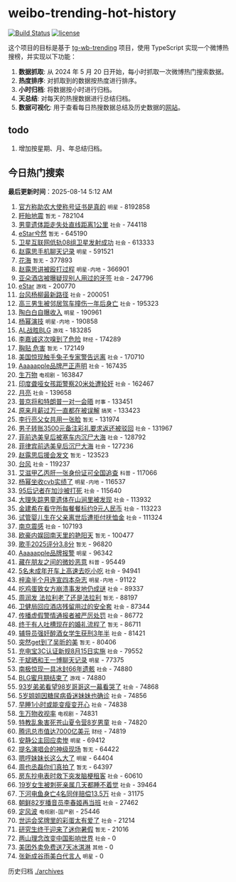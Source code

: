 # weibo-trending-hot-history

[![Build Status](https://github.com/lxw15337674/weibo-trending-hot-history/actions/workflows/nodejs.yml/badge.svg)](https://github.com/lxw15337674/weibo-trending-hot-history/actions)
[![license](https://img.shields.io/github/license/lxw15337674/weibo-trending-hot-history)](https://github.com/lxw15337674/weibo-trending-hot-history/blob/master/LICENSE)


这个项目的目标是基于 [tg-wb-trending](https://github.com/xiadd/tg-wb-trending) 项目，使用 TypeScript 实现一个微博热搜榜，并实现以下功能：

1. **数据抓取**: 从 2024 年 5 月 20 日开始，每小时抓取一次微博热门搜索数据。
2. **热度排序**: 对抓取到的数据按热度进行排序。
3. **小时归档**: 将数据按小时进行归档。
4. **天总结**: 对每天的热搜数据进行总结归档。
5. **数据可视化**: 用于查看每日热搜数据总结及历史数据的[网站](https://weibo-trending-hot-history.vercel.app/)。

## todo

1. 增加按星期、月、年总结归档。



## 今日热门搜索

























































































































































































































































































































































































































































































































































































































































































































































































































































































































































































































































































































































































































































































































































































































































































































































































































































































































































































































































































































































































































































































































































































































































































































































































































































































































































































































































































































































































































































































































































































































































































































































































































































































































































































































































































































































































































































































































































































































































































































































































































































































































































































































































































































































































































































































































































































































































































































































































































































































































































































































































































































































































































































































































































































































































































































































































































































































































































































































































































































































































































































































































































































































































































































































































































































































































































































































































































































































































































































































































































































































































































































































































































































































































































































































































































































































































































































































































































































































































































































































































































































































































































































































































































































































































































































































































































































































































































































































































































































































































































































































































































































































































































































































































































































































































































































































































































































































































































































































































































































































































































































































































































































































































































































































































































































































<!-- BEGIN -->

**最后更新时间**：2025-08-14 5:12 AM
1. [官方称助农大使称号证书是真的](https://m.weibo.cn/search?containerid=100103type%3D1%26t%3D10%26q%3D%23%E5%AE%98%E6%96%B9%E7%A7%B0%E5%8A%A9%E5%86%9C%E5%A4%A7%E4%BD%BF%E7%A7%B0%E5%8F%B7%E8%AF%81%E4%B9%A6%E6%98%AF%E7%9C%9F%E7%9A%84%23&stream_entry_id=31&isnewpage=1&extparam=seat%3D1%26flag%3D4%26cate%3D5001%26band_rank%3D1%26stream_entry_id%3D31%26lcate%3D5001%26q%3D%2523%25E5%25AE%2598%25E6%2596%25B9%25E7%25A7%25B0%25E5%258A%25A9%25E5%2586%259C%25E5%25A4%25A7%25E4%25BD%25BF%25E7%25A7%25B0%25E5%258F%25B7%25E8%25AF%2581%25E4%25B9%25A6%25E6%2598%25AF%25E7%259C%259F%25E7%259A%2584%2523%26pos%3D0%26filter_type%3Drealtimehot%26realpos%3D1%26dgr%3D0%26c_type%3D31%26display_time%3D1755102730%26pre_seqid%3D1755102730192052157996) `明星` - 8192858
2. [盱眙地震](https://m.weibo.cn/search?containerid=100103type%3D1%26t%3D10%26q%3D%E7%9B%B1%E7%9C%99%E5%9C%B0%E9%9C%87&stream_entry_id=31&isnewpage=1&extparam=seat%3D1%26band_rank%3D2%26stream_entry_id%3D31%26lcate%3D5001%26flag%3D1%26pos%3D1%26c_type%3D31%26realpos%3D2%26filter_type%3Drealtimehot%26cate%3D5001%26dgr%3D0%26q%3D%25E7%259B%25B1%25E7%259C%2599%25E5%259C%25B0%25E9%259C%2587%26display_time%3D1755105844%26pre_seqid%3D1755105844822051129351) `暂无` - 782104
3. [男童遗体距走失处直线距离1公里](https://m.weibo.cn/search?containerid=100103type%3D1%26t%3D10%26q%3D%23%E7%94%B7%E7%AB%A5%E9%81%97%E4%BD%93%E8%B7%9D%E8%B5%B0%E5%A4%B1%E5%A4%84%E7%9B%B4%E7%BA%BF%E8%B7%9D%E7%A6%BB1%E5%85%AC%E9%87%8C%23&stream_entry_id=31&isnewpage=1&extparam=seat%3D1%26flag%3D0%26cate%3D5001%26band_rank%3D2%26stream_entry_id%3D31%26lcate%3D5001%26q%3D%2523%25E7%2594%25B7%25E7%25AB%25A5%25E9%2581%2597%25E4%25BD%2593%25E8%25B7%259D%25E8%25B5%25B0%25E5%25A4%25B1%25E5%25A4%2584%25E7%259B%25B4%25E7%25BA%25BF%25E8%25B7%259D%25E7%25A6%25BB1%25E5%2585%25AC%25E9%2587%258C%2523%26pos%3D1%26filter_type%3Drealtimehot%26realpos%3D2%26dgr%3D0%26c_type%3D31%26display_time%3D1755102730%26pre_seqid%3D1755102730192052157996) `社会` - 744118
4. [eStar兮然](https://m.weibo.cn/search?containerid=100103type%3D1%26t%3D10%26q%3DeStar%E5%85%AE%E7%84%B6&stream_entry_id=31&isnewpage=1&extparam=seat%3D1%26pos%3D1%26flag%3D1%26filter_type%3Drealtimehot%26c_type%3D31%26cate%3D5001%26lcate%3D5001%26realpos%3D2%26stream_entry_id%3D31%26band_rank%3D2%26q%3DeStar%25E5%2585%25AE%25E7%2584%25B6%26dgr%3D0%26display_time%3D1755110485%26pre_seqid%3D17551104853760250616441) `暂无` - 645190
5. [卫星互联网低轨08组卫星发射成功](https://m.weibo.cn/search?containerid=100103type%3D1%26t%3D10%26q%3D%23%E5%8D%AB%E6%98%9F%E4%BA%92%E8%81%94%E7%BD%91%E4%BD%8E%E8%BD%A808%E7%BB%84%E5%8D%AB%E6%98%9F%E5%8F%91%E5%B0%84%E6%88%90%E5%8A%9F%23&stream_entry_id=31&isnewpage=1&extparam=seat%3D1%26flag%3D0%26cate%3D5001%26band_rank%3D3%26stream_entry_id%3D31%26lcate%3D5001%26q%3D%2523%25E5%258D%25AB%25E6%2598%259F%25E4%25BA%2592%25E8%2581%2594%25E7%25BD%2591%25E4%25BD%258E%25E8%25BD%25A808%25E7%25BB%2584%25E5%258D%25AB%25E6%2598%259F%25E5%258F%2591%25E5%25B0%2584%25E6%2588%2590%25E5%258A%259F%2523%26pos%3D2%26filter_type%3Drealtimehot%26realpos%3D3%26dgr%3D0%26c_type%3D31%26display_time%3D1755102730%26pre_seqid%3D1755102730192052157996) `社会` - 613333
6. [赵露思手机聊天记录](https://m.weibo.cn/search?containerid=100103type%3D1%26t%3D10%26q%3D%23%E8%B5%B5%E9%9C%B2%E6%80%9D%E6%89%8B%E6%9C%BA%E8%81%8A%E5%A4%A9%E8%AE%B0%E5%BD%95%23&stream_entry_id=31&isnewpage=1&extparam=seat%3D1%26flag%3D2%26cate%3D5001%26band_rank%3D4%26stream_entry_id%3D31%26lcate%3D5001%26q%3D%2523%25E8%25B5%25B5%25E9%259C%25B2%25E6%2580%259D%25E6%2589%258B%25E6%259C%25BA%25E8%2581%258A%25E5%25A4%25A9%25E8%25AE%25B0%25E5%25BD%2595%2523%26pos%3D3%26filter_type%3Drealtimehot%26realpos%3D4%26dgr%3D0%26c_type%3D31%26display_time%3D1755102730%26pre_seqid%3D1755102730192052157996) `明星` - 591521
7. [花海](https://m.weibo.cn/search?containerid=100103type%3D1%26t%3D10%26q%3D%E8%8A%B1%E6%B5%B7&stream_entry_id=31&isnewpage=1&extparam=seat%3D1%26pos%3D4%26flag%3D1%26filter_type%3Drealtimehot%26c_type%3D31%26cate%3D5001%26lcate%3D5001%26realpos%3D5%26stream_entry_id%3D31%26band_rank%3D5%26q%3D%25E8%258A%25B1%25E6%25B5%25B7%26dgr%3D0%26display_time%3D1755110485%26pre_seqid%3D17551104853760250616441) `暂无` - 377893
8. [赵露思讲被殴打过程](https://m.weibo.cn/search?containerid=100103type%3D1%26t%3D10%26q%3D%23%E8%B5%B5%E9%9C%B2%E6%80%9D%E8%AE%B2%E8%A2%AB%E6%AE%B4%E6%89%93%E8%BF%87%E7%A8%8B%23&stream_entry_id=31&isnewpage=1&extparam=seat%3D1%26band_rank%3D4%26stream_entry_id%3D31%26lcate%3D5001%26flag%3D1%26pos%3D3%26c_type%3D31%26realpos%3D4%26filter_type%3Drealtimehot%26cate%3D5001%26dgr%3D0%26q%3D%2523%25E8%25B5%25B5%25E9%259C%25B2%25E6%2580%259D%25E8%25AE%25B2%25E8%25A2%25AB%25E6%25AE%25B4%25E6%2589%2593%25E8%25BF%2587%25E7%25A8%258B%2523%26display_time%3D1755105844%26pre_seqid%3D1755105844822051129351) `明星-内地` - 366901
9. [亚朵酒店被曝疑现别人用过的牙签](https://m.weibo.cn/search?containerid=100103type%3D1%26t%3D10%26q%3D%23%E4%BA%9A%E6%9C%B5%E9%85%92%E5%BA%97%E8%A2%AB%E6%9B%9D%E7%96%91%E7%8E%B0%E5%88%AB%E4%BA%BA%E7%94%A8%E8%BF%87%E7%9A%84%E7%89%99%E7%AD%BE%23&stream_entry_id=31&isnewpage=1&extparam=seat%3D1%26flag%3D0%26cate%3D5001%26band_rank%3D5%26stream_entry_id%3D31%26lcate%3D5001%26q%3D%2523%25E4%25BA%259A%25E6%259C%25B5%25E9%2585%2592%25E5%25BA%2597%25E8%25A2%25AB%25E6%259B%259D%25E7%2596%2591%25E7%258E%25B0%25E5%2588%25AB%25E4%25BA%25BA%25E7%2594%25A8%25E8%25BF%2587%25E7%259A%2584%25E7%2589%2599%25E7%25AD%25BE%2523%26pos%3D4%26filter_type%3Drealtimehot%26realpos%3D5%26dgr%3D0%26c_type%3D31%26display_time%3D1755102730%26pre_seqid%3D1755102730192052157996) `社会` - 247796
10. [eStar](https://m.weibo.cn/search?containerid=100103type%3D1%26t%3D10%26q%3DeStar&stream_entry_id=31&isnewpage=1&extparam=seat%3D1%26pos%3D6%26flag%3D1%26filter_type%3Drealtimehot%26c_type%3D31%26cate%3D5001%26lcate%3D5001%26realpos%3D7%26stream_entry_id%3D31%26band_rank%3D7%26q%3DeStar%26dgr%3D0%26display_time%3D1755110485%26pre_seqid%3D17551104853760250616441) `游戏` - 200770
11. [台风杨柳最新路径](https://m.weibo.cn/search?containerid=100103type%3D1%26t%3D10%26q%3D%23%E5%8F%B0%E9%A3%8E%E6%9D%A8%E6%9F%B3%E6%9C%80%E6%96%B0%E8%B7%AF%E5%BE%84%23&stream_entry_id=31&isnewpage=1&extparam=seat%3D1%26flag%3D1%26cate%3D5001%26band_rank%3D27%26stream_entry_id%3D31%26lcate%3D5001%26q%3D%2523%25E5%258F%25B0%25E9%25A3%258E%25E6%259D%25A8%25E6%259F%25B3%25E6%259C%2580%25E6%2596%25B0%25E8%25B7%25AF%25E5%25BE%2584%2523%26pos%3D26%26filter_type%3Drealtimehot%26realpos%3D27%26dgr%3D0%26c_type%3D31%26display_time%3D1755102730%26pre_seqid%3D1755102730192052157996) `社会` - 200051
12. [高三男生被邻居驾车撞伤一年后身亡](https://m.weibo.cn/search?containerid=100103type%3D1%26t%3D10%26q%3D%23%E9%AB%98%E4%B8%89%E7%94%B7%E7%94%9F%E8%A2%AB%E9%82%BB%E5%B1%85%E9%A9%BE%E8%BD%A6%E6%92%9E%E4%BC%A4%E4%B8%80%E5%B9%B4%E5%90%8E%E8%BA%AB%E4%BA%A1%23&stream_entry_id=31&isnewpage=1&extparam=seat%3D1%26flag%3D0%26cate%3D5001%26band_rank%3D6%26stream_entry_id%3D31%26lcate%3D5001%26q%3D%2523%25E9%25AB%2598%25E4%25B8%2589%25E7%2594%25B7%25E7%2594%259F%25E8%25A2%25AB%25E9%2582%25BB%25E5%25B1%2585%25E9%25A9%25BE%25E8%25BD%25A6%25E6%2592%259E%25E4%25BC%25A4%25E4%25B8%2580%25E5%25B9%25B4%25E5%2590%258E%25E8%25BA%25AB%25E4%25BA%25A1%2523%26pos%3D5%26filter_type%3Drealtimehot%26realpos%3D6%26dgr%3D0%26c_type%3D31%26display_time%3D1755102730%26pre_seqid%3D1755102730192052157996) `社会` - 195323
13. [陶白白自曝收入](https://m.weibo.cn/search?containerid=100103type%3D1%26t%3D10%26q%3D%E9%99%B6%E7%99%BD%E7%99%BD%E8%87%AA%E6%9B%9D%E6%94%B6%E5%85%A5&stream_entry_id=31&isnewpage=1&extparam=seat%3D1%26flag%3D0%26cate%3D5001%26band_rank%3D8%26stream_entry_id%3D31%26lcate%3D5001%26q%3D%25E9%2599%25B6%25E7%2599%25BD%25E7%2599%25BD%25E8%2587%25AA%25E6%259B%259D%25E6%2594%25B6%25E5%2585%25A5%26pos%3D7%26filter_type%3Drealtimehot%26realpos%3D8%26dgr%3D0%26c_type%3D31%26display_time%3D1755102730%26pre_seqid%3D1755102730192052157996) `明星` - 190961
14. [杨幂演技](https://m.weibo.cn/search?containerid=100103type%3D1%26t%3D10%26q%3D%23%E6%9D%A8%E5%B9%82%E6%BC%94%E6%8A%80%23&stream_entry_id=31&isnewpage=1&extparam=seat%3D1%26flag%3D0%26cate%3D5001%26band_rank%3D7%26stream_entry_id%3D31%26lcate%3D5001%26q%3D%2523%25E6%259D%25A8%25E5%25B9%2582%25E6%25BC%2594%25E6%258A%2580%2523%26pos%3D6%26filter_type%3Drealtimehot%26realpos%3D7%26dgr%3D0%26c_type%3D31%26display_time%3D1755102730%26pre_seqid%3D1755102730192052157996) `明星-内地` - 190858
15. [AL战胜BLG](https://m.weibo.cn/search?containerid=100103type%3D1%26t%3D10%26q%3D%23AL%E6%88%98%E8%83%9CBLG%23&stream_entry_id=31&isnewpage=1&extparam=seat%3D1%26flag%3D0%26cate%3D5001%26band_rank%3D9%26stream_entry_id%3D31%26lcate%3D5001%26q%3D%2523AL%25E6%2588%2598%25E8%2583%259CBLG%2523%26pos%3D8%26filter_type%3Drealtimehot%26realpos%3D9%26dgr%3D0%26c_type%3D31%26display_time%3D1755102730%26pre_seqid%3D1755102730192052157996) `游戏` - 183285
16. [李嘉诚这次嗅到了危险](https://m.weibo.cn/search?containerid=100103type%3D1%26t%3D10%26q%3D%23%E6%9D%8E%E5%98%89%E8%AF%9A%E8%BF%99%E6%AC%A1%E5%97%85%E5%88%B0%E4%BA%86%E5%8D%B1%E9%99%A9%23&stream_entry_id=31&isnewpage=1&extparam=seat%3D1%26flag%3D0%26cate%3D5001%26band_rank%3D10%26stream_entry_id%3D31%26lcate%3D5001%26q%3D%2523%25E6%259D%258E%25E5%2598%2589%25E8%25AF%259A%25E8%25BF%2599%25E6%25AC%25A1%25E5%2597%2585%25E5%2588%25B0%25E4%25BA%2586%25E5%258D%25B1%25E9%2599%25A9%2523%26pos%3D9%26filter_type%3Drealtimehot%26realpos%3D10%26dgr%3D0%26c_type%3D31%26display_time%3D1755102730%26pre_seqid%3D1755102730192052157996) `财经` - 174289
17. [胸贴 危害](https://m.weibo.cn/search?containerid=100103type%3D1%26t%3D10%26q%3D%E8%83%B8%E8%B4%B4+%E5%8D%B1%E5%AE%B3&stream_entry_id=31&isnewpage=1&extparam=seat%3D1%26flag%3D2%26cate%3D5001%26band_rank%3D11%26stream_entry_id%3D31%26lcate%3D5001%26q%3D%25E8%2583%25B8%25E8%25B4%25B4%2520%25E5%258D%25B1%25E5%25AE%25B3%26pos%3D10%26filter_type%3Drealtimehot%26realpos%3D11%26dgr%3D0%26c_type%3D31%26display_time%3D1755102730%26pre_seqid%3D1755102730192052157996) `暂无` - 172149
18. [美国惊现触手兔子专家警告远离](https://m.weibo.cn/search?containerid=100103type%3D1%26t%3D10%26q%3D%23%E7%BE%8E%E5%9B%BD%E6%83%8A%E7%8E%B0%E8%A7%A6%E6%89%8B%E5%85%94%E5%AD%90%E4%B8%93%E5%AE%B6%E8%AD%A6%E5%91%8A%E8%BF%9C%E7%A6%BB%23&stream_entry_id=31&isnewpage=1&extparam=seat%3D1%26flag%3D0%26cate%3D5001%26band_rank%3D12%26stream_entry_id%3D31%26lcate%3D5001%26q%3D%2523%25E7%25BE%258E%25E5%259B%25BD%25E6%2583%258A%25E7%258E%25B0%25E8%25A7%25A6%25E6%2589%258B%25E5%2585%2594%25E5%25AD%2590%25E4%25B8%2593%25E5%25AE%25B6%25E8%25AD%25A6%25E5%2591%258A%25E8%25BF%259C%25E7%25A6%25BB%2523%26pos%3D11%26filter_type%3Drealtimehot%26realpos%3D12%26dgr%3D0%26c_type%3D31%26display_time%3D1755102730%26pre_seqid%3D1755102730192052157996) `社会` - 170710
19. [Aaaaapple品牌严正声明](https://m.weibo.cn/search?containerid=100103type%3D1%26t%3D10%26q%3D%23Aaaaapple%E5%93%81%E7%89%8C%E4%B8%A5%E6%AD%A3%E5%A3%B0%E6%98%8E%23&stream_entry_id=31&isnewpage=1&extparam=seat%3D1%26flag%3D1%26cate%3D5001%26band_rank%3D13%26stream_entry_id%3D31%26lcate%3D5001%26q%3D%2523Aaaaapple%25E5%2593%2581%25E7%2589%258C%25E4%25B8%25A5%25E6%25AD%25A3%25E5%25A3%25B0%25E6%2598%258E%2523%26pos%3D12%26filter_type%3Drealtimehot%26realpos%3D13%26dgr%3D0%26c_type%3D31%26display_time%3D1755102730%26pre_seqid%3D1755102730192052157996) `社会` - 167435
20. [生万物](https://m.weibo.cn/search?containerid=100103type%3D1%26t%3D10%26q%3D%E7%94%9F%E4%B8%87%E7%89%A9&stream_entry_id=31&isnewpage=1&extparam=seat%3D1%26flag%3D0%26cate%3D5001%26band_rank%3D14%26stream_entry_id%3D31%26lcate%3D5001%26q%3D%25E7%2594%259F%25E4%25B8%2587%25E7%2589%25A9%26pos%3D13%26filter_type%3Drealtimehot%26realpos%3D14%26dgr%3D0%26c_type%3D31%26display_time%3D1755102730%26pre_seqid%3D1755102730192052157996) `电视剧` - 163847
21. [印度聋哑女孩距警察20米处遭轮奸](https://m.weibo.cn/search?containerid=100103type%3D1%26t%3D10%26q%3D%23%E5%8D%B0%E5%BA%A6%E8%81%8B%E5%93%91%E5%A5%B3%E5%AD%A9%E8%B7%9D%E8%AD%A6%E5%AF%9F20%E7%B1%B3%E5%A4%84%E9%81%AD%E8%BD%AE%E5%A5%B8%23&stream_entry_id=31&isnewpage=1&extparam=seat%3D1%26flag%3D0%26cate%3D5001%26band_rank%3D15%26stream_entry_id%3D31%26lcate%3D5001%26q%3D%2523%25E5%258D%25B0%25E5%25BA%25A6%25E8%2581%258B%25E5%2593%2591%25E5%25A5%25B3%25E5%25AD%25A9%25E8%25B7%259D%25E8%25AD%25A6%25E5%25AF%259F20%25E7%25B1%25B3%25E5%25A4%2584%25E9%2581%25AD%25E8%25BD%25AE%25E5%25A5%25B8%2523%26pos%3D14%26filter_type%3Drealtimehot%26realpos%3D15%26dgr%3D0%26c_type%3D31%26display_time%3D1755102730%26pre_seqid%3D1755102730192052157996) `社会` - 162467
22. [月亮](https://m.weibo.cn/search?containerid=100103type%3D1%26t%3D10%26q%3D%E6%9C%88%E4%BA%AE&stream_entry_id=31&isnewpage=1&extparam=seat%3D1%26flag%3D0%26cate%3D5001%26band_rank%3D16%26stream_entry_id%3D31%26lcate%3D5001%26q%3D%25E6%259C%2588%25E4%25BA%25AE%26pos%3D15%26filter_type%3Drealtimehot%26realpos%3D16%26dgr%3D0%26c_type%3D31%26display_time%3D1755102730%26pre_seqid%3D1755102730192052157996) `社会` - 139658
23. [普京将和特朗普一对一会晤](https://m.weibo.cn/search?containerid=100103type%3D1%26t%3D10%26q%3D%23%E6%99%AE%E4%BA%AC%E5%B0%86%E5%92%8C%E7%89%B9%E6%9C%97%E6%99%AE%E4%B8%80%E5%AF%B9%E4%B8%80%E4%BC%9A%E6%99%A4%23&stream_entry_id=31&isnewpage=1&extparam=seat%3D1%26band_rank%3D14%26stream_entry_id%3D31%26lcate%3D5001%26flag%3D1%26pos%3D13%26c_type%3D31%26realpos%3D14%26filter_type%3Drealtimehot%26cate%3D5001%26dgr%3D0%26q%3D%2523%25E6%2599%25AE%25E4%25BA%25AC%25E5%25B0%2586%25E5%2592%258C%25E7%2589%25B9%25E6%259C%2597%25E6%2599%25AE%25E4%25B8%2580%25E5%25AF%25B9%25E4%25B8%2580%25E4%25BC%259A%25E6%2599%25A4%2523%26display_time%3D1755105844%26pre_seqid%3D1755105844822051129351) `时事` - 133451
24. [原来月薪过万一直都在被误解](https://m.weibo.cn/search?containerid=100103type%3D1%26t%3D10%26q%3D%E5%8E%9F%E6%9D%A5%E6%9C%88%E8%96%AA%E8%BF%87%E4%B8%87%E4%B8%80%E7%9B%B4%E9%83%BD%E5%9C%A8%E8%A2%AB%E8%AF%AF%E8%A7%A3&stream_entry_id=31&isnewpage=1&extparam=seat%3D1%26flag%3D0%26cate%3D5001%26band_rank%3D17%26stream_entry_id%3D31%26lcate%3D5001%26q%3D%25E5%258E%259F%25E6%259D%25A5%25E6%259C%2588%25E8%2596%25AA%25E8%25BF%2587%25E4%25B8%2587%25E4%25B8%2580%25E7%259B%25B4%25E9%2583%25BD%25E5%259C%25A8%25E8%25A2%25AB%25E8%25AF%25AF%25E8%25A7%25A3%26pos%3D16%26filter_type%3Drealtimehot%26realpos%3D17%26dgr%3D0%26c_type%3D31%26display_time%3D1755102730%26pre_seqid%3D1755102730192052157996) `搞笑` - 133423
25. [李行亮父女共用一张脸](https://m.weibo.cn/search?containerid=100103type%3D1%26t%3D10%26q%3D%E6%9D%8E%E8%A1%8C%E4%BA%AE%E7%88%B6%E5%A5%B3%E5%85%B1%E7%94%A8%E4%B8%80%E5%BC%A0%E8%84%B8&stream_entry_id=31&isnewpage=1&extparam=seat%3D1%26flag%3D0%26cate%3D5001%26band_rank%3D18%26stream_entry_id%3D31%26lcate%3D5001%26q%3D%25E6%259D%258E%25E8%25A1%258C%25E4%25BA%25AE%25E7%2588%25B6%25E5%25A5%25B3%25E5%2585%25B1%25E7%2594%25A8%25E4%25B8%2580%25E5%25BC%25A0%25E8%2584%25B8%26pos%3D17%26filter_type%3Drealtimehot%26realpos%3D18%26dgr%3D0%26c_type%3D31%26display_time%3D1755102730%26pre_seqid%3D1755102730192052157996) `暂无` - 131974
26. [男子转账3500元备注彩礼要求返还被驳回](https://m.weibo.cn/search?containerid=100103type%3D1%26t%3D10%26q%3D%23%E7%94%B7%E5%AD%90%E8%BD%AC%E8%B4%A63500%E5%85%83%E5%A4%87%E6%B3%A8%E5%BD%A9%E7%A4%BC%E8%A6%81%E6%B1%82%E8%BF%94%E8%BF%98%E8%A2%AB%E9%A9%B3%E5%9B%9E%23&stream_entry_id=31&isnewpage=1&extparam=seat%3D1%26flag%3D0%26cate%3D5001%26band_rank%3D19%26stream_entry_id%3D31%26lcate%3D5001%26q%3D%2523%25E7%2594%25B7%25E5%25AD%2590%25E8%25BD%25AC%25E8%25B4%25A63500%25E5%2585%2583%25E5%25A4%2587%25E6%25B3%25A8%25E5%25BD%25A9%25E7%25A4%25BC%25E8%25A6%2581%25E6%25B1%2582%25E8%25BF%2594%25E8%25BF%2598%25E8%25A2%25AB%25E9%25A9%25B3%25E5%259B%259E%2523%26pos%3D18%26filter_type%3Drealtimehot%26realpos%3D19%26dgr%3D0%26c_type%3D31%26display_time%3D1755102730%26pre_seqid%3D1755102730192052157996) `社会` - 131967
27. [菲前选美皇后被塞车内沉尸大海](https://m.weibo.cn/search?containerid=100103type%3D1%26t%3D10%26q%3D%23%E8%8F%B2%E5%89%8D%E9%80%89%E7%BE%8E%E7%9A%87%E5%90%8E%E8%A2%AB%E5%A1%9E%E8%BD%A6%E5%86%85%E6%B2%89%E5%B0%B8%E5%A4%A7%E6%B5%B7%23&stream_entry_id=31&isnewpage=1&extparam=seat%3D1%26band_rank%3D10%26stream_entry_id%3D31%26lcate%3D5001%26flag%3D1%26pos%3D9%26c_type%3D31%26realpos%3D10%26filter_type%3Drealtimehot%26cate%3D5001%26dgr%3D0%26q%3D%2523%25E8%258F%25B2%25E5%2589%258D%25E9%2580%2589%25E7%25BE%258E%25E7%259A%2587%25E5%2590%258E%25E8%25A2%25AB%25E5%25A1%259E%25E8%25BD%25A6%25E5%2586%2585%25E6%25B2%2589%25E5%25B0%25B8%25E5%25A4%25A7%25E6%25B5%25B7%2523%26display_time%3D1755105844%26pre_seqid%3D1755105844822051129351) `社会` - 128792
28. [菲律宾前选美皇后沉尸大海](https://m.weibo.cn/search?containerid=100103type%3D1%26t%3D10%26q%3D%23%E8%8F%B2%E5%BE%8B%E5%AE%BE%E5%89%8D%E9%80%89%E7%BE%8E%E7%9A%87%E5%90%8E%E6%B2%89%E5%B0%B8%E5%A4%A7%E6%B5%B7%23&stream_entry_id=31&isnewpage=1&extparam=seat%3D1%26flag%3D0%26cate%3D5001%26band_rank%3D20%26stream_entry_id%3D31%26lcate%3D5001%26q%3D%2523%25E8%258F%25B2%25E5%25BE%258B%25E5%25AE%25BE%25E5%2589%258D%25E9%2580%2589%25E7%25BE%258E%25E7%259A%2587%25E5%2590%258E%25E6%25B2%2589%25E5%25B0%25B8%25E5%25A4%25A7%25E6%25B5%25B7%2523%26pos%3D19%26filter_type%3Drealtimehot%26realpos%3D20%26dgr%3D0%26c_type%3D31%26display_time%3D1755102730%26pre_seqid%3D1755102730192052157996) `社会` - 127236
29. [赵露思后援会发文](https://m.weibo.cn/search?containerid=100103type%3D1%26t%3D10%26q%3D%E8%B5%B5%E9%9C%B2%E6%80%9D%E5%90%8E%E6%8F%B4%E4%BC%9A%E5%8F%91%E6%96%87&stream_entry_id=31&isnewpage=1&extparam=seat%3D1%26flag%3D1%26cate%3D5001%26band_rank%3D21%26stream_entry_id%3D31%26lcate%3D5001%26q%3D%25E8%25B5%25B5%25E9%259C%25B2%25E6%2580%259D%25E5%2590%258E%25E6%258F%25B4%25E4%25BC%259A%25E5%258F%2591%25E6%2596%2587%26pos%3D20%26filter_type%3Drealtimehot%26realpos%3D21%26dgr%3D0%26c_type%3D31%26display_time%3D1755102730%26pre_seqid%3D1755102730192052157996) `暂无` - 123523
30. [台风](https://m.weibo.cn/search?containerid=100103type%3D1%26t%3D10%26q%3D%E5%8F%B0%E9%A3%8E&stream_entry_id=31&isnewpage=1&extparam=seat%3D1%26flag%3D0%26cate%3D5001%26band_rank%3D22%26stream_entry_id%3D31%26lcate%3D5001%26q%3D%25E5%258F%25B0%25E9%25A3%258E%26pos%3D21%26filter_type%3Drealtimehot%26realpos%3D22%26dgr%3D0%26c_type%3D31%26display_time%3D1755102730%26pre_seqid%3D1755102730192052157996) `社会` - 119237
31. [艾滋甲乙丙肝一张身份证可全国追查](https://m.weibo.cn/search?containerid=100103type%3D1%26t%3D10%26q%3D%23%E8%89%BE%E6%BB%8B%E7%94%B2%E4%B9%99%E4%B8%99%E8%82%9D%E4%B8%80%E5%BC%A0%E8%BA%AB%E4%BB%BD%E8%AF%81%E5%8F%AF%E5%85%A8%E5%9B%BD%E8%BF%BD%E6%9F%A5%23&stream_entry_id=31&isnewpage=1&extparam=seat%3D1%26flag%3D0%26cate%3D5001%26band_rank%3D23%26stream_entry_id%3D31%26lcate%3D5001%26q%3D%2523%25E8%2589%25BE%25E6%25BB%258B%25E7%2594%25B2%25E4%25B9%2599%25E4%25B8%2599%25E8%2582%259D%25E4%25B8%2580%25E5%25BC%25A0%25E8%25BA%25AB%25E4%25BB%25BD%25E8%25AF%2581%25E5%258F%25AF%25E5%2585%25A8%25E5%259B%25BD%25E8%25BF%25BD%25E6%259F%25A5%2523%26pos%3D22%26filter_type%3Drealtimehot%26realpos%3D23%26dgr%3D0%26c_type%3D31%26display_time%3D1755102730%26pre_seqid%3D1755102730192052157996) `科普` - 117066
32. [杨幂坐收cvb实绩了](https://m.weibo.cn/search?containerid=100103type%3D1%26t%3D10%26q%3D%E6%9D%A8%E5%B9%82%E5%9D%90%E6%94%B6cvb%E5%AE%9E%E7%BB%A9%E4%BA%86&stream_entry_id=31&isnewpage=1&extparam=seat%3D1%26flag%3D0%26cate%3D5001%26band_rank%3D24%26stream_entry_id%3D31%26lcate%3D5001%26q%3D%25E6%259D%25A8%25E5%25B9%2582%25E5%259D%2590%25E6%2594%25B6cvb%25E5%25AE%259E%25E7%25BB%25A9%25E4%25BA%2586%26pos%3D23%26filter_type%3Drealtimehot%26realpos%3D24%26dgr%3D0%26c_type%3D31%26display_time%3D1755102730%26pre_seqid%3D1755102730192052157996) `明星-内地` - 116537
33. [95后记者在加沙被打死](https://m.weibo.cn/search?containerid=100103type%3D1%26t%3D10%26q%3D%2395%E5%90%8E%E8%AE%B0%E8%80%85%E5%9C%A8%E5%8A%A0%E6%B2%99%E8%A2%AB%E6%89%93%E6%AD%BB%23&stream_entry_id=31&isnewpage=1&extparam=seat%3D1%26flag%3D0%26cate%3D5001%26band_rank%3D25%26stream_entry_id%3D31%26lcate%3D5001%26q%3D%252395%25E5%2590%258E%25E8%25AE%25B0%25E8%2580%2585%25E5%259C%25A8%25E5%258A%25A0%25E6%25B2%2599%25E8%25A2%25AB%25E6%2589%2593%25E6%25AD%25BB%2523%26pos%3D24%26filter_type%3Drealtimehot%26realpos%3D25%26dgr%3D0%26c_type%3D31%26display_time%3D1755102730%26pre_seqid%3D1755102730192052157996) `社会` - 115640
34. [大理失踪男童遗体在山涧里被发现](https://m.weibo.cn/search?containerid=100103type%3D1%26t%3D10%26q%3D%23%E5%A4%A7%E7%90%86%E5%A4%B1%E8%B8%AA%E7%94%B7%E7%AB%A5%E9%81%97%E4%BD%93%E5%9C%A8%E5%B1%B1%E6%B6%A7%E9%87%8C%E8%A2%AB%E5%8F%91%E7%8E%B0%23&stream_entry_id=31&isnewpage=1&extparam=seat%3D1%26flag%3D1%26cate%3D5001%26band_rank%3D26%26stream_entry_id%3D31%26lcate%3D5001%26q%3D%2523%25E5%25A4%25A7%25E7%2590%2586%25E5%25A4%25B1%25E8%25B8%25AA%25E7%2594%25B7%25E7%25AB%25A5%25E9%2581%2597%25E4%25BD%2593%25E5%259C%25A8%25E5%25B1%25B1%25E6%25B6%25A7%25E9%2587%258C%25E8%25A2%25AB%25E5%258F%2591%25E7%258E%25B0%2523%26pos%3D25%26filter_type%3Drealtimehot%26realpos%3D26%26dgr%3D0%26c_type%3D31%26display_time%3D1755102730%26pre_seqid%3D1755102730192052157996) `社会` - 113932
35. [金建希在看守所每餐餐标约9元人民币](https://m.weibo.cn/search?containerid=100103type%3D1%26t%3D10%26q%3D%23%E9%87%91%E5%BB%BA%E5%B8%8C%E5%9C%A8%E7%9C%8B%E5%AE%88%E6%89%80%E6%AF%8F%E9%A4%90%E9%A4%90%E6%A0%87%E7%BA%A69%E5%85%83%E4%BA%BA%E6%B0%91%E5%B8%81%23&stream_entry_id=31&isnewpage=1&extparam=seat%3D1%26band_rank%3D23%26stream_entry_id%3D31%26lcate%3D5001%26flag%3D1%26pos%3D22%26c_type%3D31%26realpos%3D23%26filter_type%3Drealtimehot%26cate%3D5001%26dgr%3D0%26q%3D%2523%25E9%2587%2591%25E5%25BB%25BA%25E5%25B8%258C%25E5%259C%25A8%25E7%259C%258B%25E5%25AE%2588%25E6%2589%2580%25E6%25AF%258F%25E9%25A4%2590%25E9%25A4%2590%25E6%25A0%2587%25E7%25BA%25A69%25E5%2585%2583%25E4%25BA%25BA%25E6%25B0%2591%25E5%25B8%2581%2523%26display_time%3D1755105844%26pre_seqid%3D1755105844822051129351) `社会` - 113223
36. [试管婴儿生在父亲离世后遭拒付抚恤金](https://m.weibo.cn/search?containerid=100103type%3D1%26t%3D10%26q%3D%23%E8%AF%95%E7%AE%A1%E5%A9%B4%E5%84%BF%E7%94%9F%E5%9C%A8%E7%88%B6%E4%BA%B2%E7%A6%BB%E4%B8%96%E5%90%8E%E9%81%AD%E6%8B%92%E4%BB%98%E6%8A%9A%E6%81%A4%E9%87%91%23&stream_entry_id=31&isnewpage=1&extparam=seat%3D1%26flag%3D0%26cate%3D5001%26band_rank%3D28%26stream_entry_id%3D31%26lcate%3D5001%26q%3D%2523%25E8%25AF%2595%25E7%25AE%25A1%25E5%25A9%25B4%25E5%2584%25BF%25E7%2594%259F%25E5%259C%25A8%25E7%2588%25B6%25E4%25BA%25B2%25E7%25A6%25BB%25E4%25B8%2596%25E5%2590%258E%25E9%2581%25AD%25E6%258B%2592%25E4%25BB%2598%25E6%258A%259A%25E6%2581%25A4%25E9%2587%2591%2523%26pos%3D27%26filter_type%3Drealtimehot%26realpos%3D28%26dgr%3D0%26c_type%3D31%26display_time%3D1755102730%26pre_seqid%3D1755102730192052157996) `社会` - 111324
37. [南京震感](https://m.weibo.cn/search?containerid=100103type%3D1%26t%3D10%26q%3D%E5%8D%97%E4%BA%AC%E9%9C%87%E6%84%9F&stream_entry_id=31&isnewpage=1&extparam=seat%3D1%26band_rank%3D18%26stream_entry_id%3D31%26lcate%3D5001%26flag%3D1%26pos%3D17%26c_type%3D31%26realpos%3D18%26filter_type%3Drealtimehot%26cate%3D5001%26dgr%3D0%26q%3D%25E5%258D%2597%25E4%25BA%25AC%25E9%259C%2587%25E6%2584%259F%26display_time%3D1755105844%26pre_seqid%3D1755105844822051129351) `社会` - 107193
38. [欧豪内娱回南天里的艳阳天](https://m.weibo.cn/search?containerid=100103type%3D1%26t%3D10%26q%3D%E6%AC%A7%E8%B1%AA%E5%86%85%E5%A8%B1%E5%9B%9E%E5%8D%97%E5%A4%A9%E9%87%8C%E7%9A%84%E8%89%B3%E9%98%B3%E5%A4%A9&stream_entry_id=31&isnewpage=1&extparam=seat%3D1%26flag%3D1%26cate%3D5001%26band_rank%3D29%26stream_entry_id%3D31%26lcate%3D5001%26q%3D%25E6%25AC%25A7%25E8%25B1%25AA%25E5%2586%2585%25E5%25A8%25B1%25E5%259B%259E%25E5%258D%2597%25E5%25A4%25A9%25E9%2587%258C%25E7%259A%2584%25E8%2589%25B3%25E9%2598%25B3%25E5%25A4%25A9%26pos%3D28%26filter_type%3Drealtimehot%26realpos%3D29%26dgr%3D0%26c_type%3D31%26display_time%3D1755102730%26pre_seqid%3D1755102730192052157996) `暂无` - 100477
39. [歌手2025评分3.8分](https://m.weibo.cn/search?containerid=100103type%3D1%26t%3D10%26q%3D%23%E6%AD%8C%E6%89%8B2025%E8%AF%84%E5%88%863.8%E5%88%86%23&stream_entry_id=31&isnewpage=1&extparam=seat%3D1%26flag%3D0%26cate%3D5001%26band_rank%3D30%26stream_entry_id%3D31%26lcate%3D5001%26q%3D%2523%25E6%25AD%258C%25E6%2589%258B2025%25E8%25AF%2584%25E5%2588%25863.8%25E5%2588%2586%2523%26pos%3D29%26filter_type%3Drealtimehot%26realpos%3D30%26dgr%3D0%26c_type%3D31%26display_time%3D1755102730%26pre_seqid%3D1755102730192052157996) `暂无` - 96820
40. [Aaaaapple品牌报警](https://m.weibo.cn/search?containerid=100103type%3D1%26t%3D10%26q%3D%23Aaaaapple%E5%93%81%E7%89%8C%E6%8A%A5%E8%AD%A6%23&stream_entry_id=31&isnewpage=1&extparam=seat%3D1%26flag%3D0%26cate%3D5001%26band_rank%3D31%26stream_entry_id%3D31%26lcate%3D5001%26q%3D%2523Aaaaapple%25E5%2593%2581%25E7%2589%258C%25E6%258A%25A5%25E8%25AD%25A6%2523%26pos%3D30%26filter_type%3Drealtimehot%26realpos%3D31%26dgr%3D0%26c_type%3D31%26display_time%3D1755102730%26pre_seqid%3D1755102730192052157996) `明星` - 96342
41. [藏在朋友之间的微妙恶意](https://m.weibo.cn/search?containerid=100103type%3D1%26t%3D10%26q%3D%23%E8%97%8F%E5%9C%A8%E6%9C%8B%E5%8F%8B%E4%B9%8B%E9%97%B4%E7%9A%84%E5%BE%AE%E5%A6%99%E6%81%B6%E6%84%8F%23&stream_entry_id=31&isnewpage=1&extparam=seat%3D1%26flag%3D0%26cate%3D5001%26band_rank%3D32%26stream_entry_id%3D31%26lcate%3D5001%26q%3D%2523%25E8%2597%258F%25E5%259C%25A8%25E6%259C%258B%25E5%258F%258B%25E4%25B9%258B%25E9%2597%25B4%25E7%259A%2584%25E5%25BE%25AE%25E5%25A6%2599%25E6%2581%25B6%25E6%2584%258F%2523%26pos%3D31%26filter_type%3Drealtimehot%26realpos%3D32%26dgr%3D0%26c_type%3D31%26display_time%3D1755102730%26pre_seqid%3D1755102730192052157996) `科普` - 95449
42. [5名未成年开车上高速去吃小吃](https://m.weibo.cn/search?containerid=100103type%3D1%26t%3D10%26q%3D%235%E5%90%8D%E6%9C%AA%E6%88%90%E5%B9%B4%E5%BC%80%E8%BD%A6%E4%B8%8A%E9%AB%98%E9%80%9F%E5%8E%BB%E5%90%83%E5%B0%8F%E5%90%83%23&stream_entry_id=31&isnewpage=1&extparam=seat%3D1%26flag%3D0%26cate%3D5001%26band_rank%3D33%26stream_entry_id%3D31%26lcate%3D5001%26q%3D%25235%25E5%2590%258D%25E6%259C%25AA%25E6%2588%2590%25E5%25B9%25B4%25E5%25BC%2580%25E8%25BD%25A6%25E4%25B8%258A%25E9%25AB%2598%25E9%2580%259F%25E5%258E%25BB%25E5%2590%2583%25E5%25B0%258F%25E5%2590%2583%2523%26pos%3D32%26filter_type%3Drealtimehot%26realpos%3D33%26dgr%3D0%26c_type%3D31%26display_time%3D1755102730%26pre_seqid%3D1755102730192052157996) `社会` - 94941
43. [梓渝半个月连宣四本杂志](https://m.weibo.cn/search?containerid=100103type%3D1%26t%3D10%26q%3D%23%E6%A2%93%E6%B8%9D%E5%8D%8A%E4%B8%AA%E6%9C%88%E8%BF%9E%E5%AE%A3%E5%9B%9B%E6%9C%AC%E6%9D%82%E5%BF%97%23&stream_entry_id=31&isnewpage=1&extparam=seat%3D1%26flag%3D1%26cate%3D5001%26band_rank%3D34%26stream_entry_id%3D31%26lcate%3D5001%26q%3D%2523%25E6%25A2%2593%25E6%25B8%259D%25E5%258D%258A%25E4%25B8%25AA%25E6%259C%2588%25E8%25BF%259E%25E5%25AE%25A3%25E5%259B%259B%25E6%259C%25AC%25E6%259D%2582%25E5%25BF%2597%2523%26pos%3D33%26filter_type%3Drealtimehot%26realpos%3D34%26dgr%3D0%26c_type%3D31%26display_time%3D1755102730%26pre_seqid%3D1755102730192052157996) `明星-内地` - 91122
44. [吃鸡蛋致女方崩溃事发地仍成谜](https://m.weibo.cn/search?containerid=100103type%3D1%26t%3D10%26q%3D%23%E5%90%83%E9%B8%A1%E8%9B%8B%E8%87%B4%E5%A5%B3%E6%96%B9%E5%B4%A9%E6%BA%83%E4%BA%8B%E5%8F%91%E5%9C%B0%E4%BB%8D%E6%88%90%E8%B0%9C%23&stream_entry_id=31&isnewpage=1&extparam=seat%3D1%26flag%3D1%26cate%3D5001%26band_rank%3D46%26stream_entry_id%3D31%26lcate%3D5001%26q%3D%2523%25E5%2590%2583%25E9%25B8%25A1%25E8%259B%258B%25E8%2587%25B4%25E5%25A5%25B3%25E6%2596%25B9%25E5%25B4%25A9%25E6%25BA%2583%25E4%25BA%258B%25E5%258F%2591%25E5%259C%25B0%25E4%25BB%258D%25E6%2588%2590%25E8%25B0%259C%2523%26pos%3D45%26filter_type%3Drealtimehot%26realpos%3D46%26dgr%3D0%26c_type%3D31%26display_time%3D1755102730%26pre_seqid%3D1755102730192052157996) `社会` - 89337
45. [周润发 法拉利老了还是法拉利](https://m.weibo.cn/search?containerid=100103type%3D1%26t%3D10%26q%3D%E5%91%A8%E6%B6%A6%E5%8F%91+%E6%B3%95%E6%8B%89%E5%88%A9%E8%80%81%E4%BA%86%E8%BF%98%E6%98%AF%E6%B3%95%E6%8B%89%E5%88%A9&stream_entry_id=31&isnewpage=1&extparam=seat%3D1%26flag%3D1%26cate%3D5001%26band_rank%3D35%26stream_entry_id%3D31%26lcate%3D5001%26q%3D%25E5%2591%25A8%25E6%25B6%25A6%25E5%258F%2591%2520%25E6%25B3%2595%25E6%258B%2589%25E5%2588%25A9%25E8%2580%2581%25E4%25BA%2586%25E8%25BF%2598%25E6%2598%25AF%25E6%25B3%2595%25E6%258B%2589%25E5%2588%25A9%26pos%3D34%26filter_type%3Drealtimehot%26realpos%3D35%26dgr%3D0%26c_type%3D31%26display_time%3D1755102730%26pre_seqid%3D1755102730192052157996) `暂无` - 88197
46. [卫健局回应酒店残留用过的安全套](https://m.weibo.cn/search?containerid=100103type%3D1%26t%3D10%26q%3D%23%E5%8D%AB%E5%81%A5%E5%B1%80%E5%9B%9E%E5%BA%94%E9%85%92%E5%BA%97%E6%AE%8B%E7%95%99%E7%94%A8%E8%BF%87%E7%9A%84%E5%AE%89%E5%85%A8%E5%A5%97%23&stream_entry_id=31&isnewpage=1&extparam=seat%3D1%26flag%3D1%26cate%3D5001%26band_rank%3D36%26stream_entry_id%3D31%26lcate%3D5001%26q%3D%2523%25E5%258D%25AB%25E5%2581%25A5%25E5%25B1%2580%25E5%259B%259E%25E5%25BA%2594%25E9%2585%2592%25E5%25BA%2597%25E6%25AE%258B%25E7%2595%2599%25E7%2594%25A8%25E8%25BF%2587%25E7%259A%2584%25E5%25AE%2589%25E5%2585%25A8%25E5%25A5%2597%2523%26pos%3D35%26filter_type%3Drealtimehot%26realpos%3D36%26dgr%3D0%26c_type%3D31%26display_time%3D1755102730%26pre_seqid%3D1755102730192052157996) `社会` - 87344
47. [传播虚假警情通报者被严厉处罚](https://m.weibo.cn/search?containerid=100103type%3D1%26t%3D10%26q%3D%23%E4%BC%A0%E6%92%AD%E8%99%9A%E5%81%87%E8%AD%A6%E6%83%85%E9%80%9A%E6%8A%A5%E8%80%85%E8%A2%AB%E4%B8%A5%E5%8E%89%E5%A4%84%E7%BD%9A%23&stream_entry_id=31&isnewpage=1&extparam=seat%3D1%26flag%3D1%26cate%3D5001%26band_rank%3D37%26stream_entry_id%3D31%26lcate%3D5001%26q%3D%2523%25E4%25BC%25A0%25E6%2592%25AD%25E8%2599%259A%25E5%2581%2587%25E8%25AD%25A6%25E6%2583%2585%25E9%2580%259A%25E6%258A%25A5%25E8%2580%2585%25E8%25A2%25AB%25E4%25B8%25A5%25E5%258E%2589%25E5%25A4%2584%25E7%25BD%259A%2523%26pos%3D36%26filter_type%3Drealtimehot%26realpos%3D37%26dgr%3D0%26c_type%3D31%26display_time%3D1755102730%26pre_seqid%3D1755102730192052157996) `社会` - 86772
48. [终于有人吐槽现在的婚礼流程了](https://m.weibo.cn/search?containerid=100103type%3D1%26t%3D10%26q%3D%E7%BB%88%E4%BA%8E%E6%9C%89%E4%BA%BA%E5%90%90%E6%A7%BD%E7%8E%B0%E5%9C%A8%E7%9A%84%E5%A9%9A%E7%A4%BC%E6%B5%81%E7%A8%8B%E4%BA%86&stream_entry_id=31&isnewpage=1&extparam=seat%3D1%26pos%3D30%26flag%3D1%26filter_type%3Drealtimehot%26c_type%3D31%26cate%3D5001%26lcate%3D5001%26realpos%3D31%26stream_entry_id%3D31%26band_rank%3D31%26q%3D%25E7%25BB%2588%25E4%25BA%258E%25E6%259C%2589%25E4%25BA%25BA%25E5%2590%2590%25E6%25A7%25BD%25E7%258E%25B0%25E5%259C%25A8%25E7%259A%2584%25E5%25A9%259A%25E7%25A4%25BC%25E6%25B5%2581%25E7%25A8%258B%25E4%25BA%2586%26dgr%3D0%26display_time%3D1755110485%26pre_seqid%3D17551104853760250616441) `暂无` - 86711
49. [辅导员强奸醉酒女学生获刑3年半](https://m.weibo.cn/search?containerid=100103type%3D1%26t%3D10%26q%3D%23%E8%BE%85%E5%AF%BC%E5%91%98%E5%BC%BA%E5%A5%B8%E9%86%89%E9%85%92%E5%A5%B3%E5%AD%A6%E7%94%9F%E8%8E%B7%E5%88%913%E5%B9%B4%E5%8D%8A%23&stream_entry_id=31&isnewpage=1&extparam=seat%3D1%26flag%3D0%26cate%3D5001%26band_rank%3D38%26stream_entry_id%3D31%26lcate%3D5001%26q%3D%2523%25E8%25BE%2585%25E5%25AF%25BC%25E5%2591%2598%25E5%25BC%25BA%25E5%25A5%25B8%25E9%2586%2589%25E9%2585%2592%25E5%25A5%25B3%25E5%25AD%25A6%25E7%2594%259F%25E8%258E%25B7%25E5%2588%25913%25E5%25B9%25B4%25E5%258D%258A%2523%26pos%3D37%26filter_type%3Drealtimehot%26realpos%3D38%26dgr%3D0%26c_type%3D31%26display_time%3D1755102730%26pre_seqid%3D1755102730192052157996) `社会` - 81421
50. [突然get到了吴昕的美](https://m.weibo.cn/search?containerid=100103type%3D1%26t%3D10%26q%3D%E7%AA%81%E7%84%B6get%E5%88%B0%E4%BA%86%E5%90%B4%E6%98%95%E7%9A%84%E7%BE%8E&stream_entry_id=31&isnewpage=1&extparam=seat%3D1%26flag%3D0%26cate%3D5001%26band_rank%3D39%26stream_entry_id%3D31%26lcate%3D5001%26q%3D%25E7%25AA%2581%25E7%2584%25B6get%25E5%2588%25B0%25E4%25BA%2586%25E5%2590%25B4%25E6%2598%2595%25E7%259A%2584%25E7%25BE%258E%26pos%3D38%26filter_type%3Drealtimehot%26realpos%3D39%26dgr%3D0%26c_type%3D31%26display_time%3D1755102730%26pre_seqid%3D1755102730192052157996) `暂无` - 80406
51. [充电宝3C认证新规8月15日实施](https://m.weibo.cn/search?containerid=100103type%3D1%26t%3D10%26q%3D%23%E5%85%85%E7%94%B5%E5%AE%9D3C%E8%AE%A4%E8%AF%81%E6%96%B0%E8%A7%848%E6%9C%8815%E6%97%A5%E5%AE%9E%E6%96%BD%23&stream_entry_id=31&isnewpage=1&extparam=seat%3D1%26flag%3D0%26cate%3D5001%26band_rank%3D40%26stream_entry_id%3D31%26lcate%3D5001%26q%3D%2523%25E5%2585%2585%25E7%2594%25B5%25E5%25AE%259D3C%25E8%25AE%25A4%25E8%25AF%2581%25E6%2596%25B0%25E8%25A7%25848%25E6%259C%258815%25E6%2597%25A5%25E5%25AE%259E%25E6%2596%25BD%2523%26pos%3D39%26filter_type%3Drealtimehot%26realpos%3D40%26dgr%3D0%26c_type%3D31%26display_time%3D1755102730%26pre_seqid%3D1755102730192052157996) `社会` - 79552
52. [于斌晒和王一博聊天记录](https://m.weibo.cn/search?containerid=100103type%3D1%26t%3D10%26q%3D%23%E4%BA%8E%E6%96%8C%E6%99%92%E5%92%8C%E7%8E%8B%E4%B8%80%E5%8D%9A%E8%81%8A%E5%A4%A9%E8%AE%B0%E5%BD%95%23&stream_entry_id=31&isnewpage=1&extparam=seat%3D1%26flag%3D0%26cate%3D5001%26band_rank%3D41%26stream_entry_id%3D31%26lcate%3D5001%26q%3D%2523%25E4%25BA%258E%25E6%2596%258C%25E6%2599%2592%25E5%2592%258C%25E7%258E%258B%25E4%25B8%2580%25E5%258D%259A%25E8%2581%258A%25E5%25A4%25A9%25E8%25AE%25B0%25E5%25BD%2595%2523%26pos%3D40%26filter_type%3Drealtimehot%26realpos%3D41%26dgr%3D0%26c_type%3D31%26display_time%3D1755102730%26pre_seqid%3D1755102730192052157996) `明星` - 77375
53. [南极惊现一具冰封66年遗骸](https://m.weibo.cn/search?containerid=100103type%3D1%26t%3D10%26q%3D%23%E5%8D%97%E6%9E%81%E6%83%8A%E7%8E%B0%E4%B8%80%E5%85%B7%E5%86%B0%E5%B0%8166%E5%B9%B4%E9%81%97%E9%AA%B8%23&stream_entry_id=31&isnewpage=1&extparam=seat%3D1%26flag%3D0%26cate%3D5001%26band_rank%3D42%26stream_entry_id%3D31%26lcate%3D5001%26q%3D%2523%25E5%258D%2597%25E6%259E%2581%25E6%2583%258A%25E7%258E%25B0%25E4%25B8%2580%25E5%2585%25B7%25E5%2586%25B0%25E5%25B0%258166%25E5%25B9%25B4%25E9%2581%2597%25E9%25AA%25B8%2523%26pos%3D41%26filter_type%3Drealtimehot%26realpos%3D42%26dgr%3D0%26c_type%3D31%26display_time%3D1755102730%26pre_seqid%3D1755102730192052157996) `社会` - 74880
54. [BLG蜜月期结束了](https://m.weibo.cn/search?containerid=100103type%3D1%26t%3D10%26q%3D%23BLG%E8%9C%9C%E6%9C%88%E6%9C%9F%E7%BB%93%E6%9D%9F%E4%BA%86%23&stream_entry_id=31&isnewpage=1&extparam=seat%3D1%26flag%3D1%26cate%3D5001%26band_rank%3D43%26stream_entry_id%3D31%26lcate%3D5001%26q%3D%2523BLG%25E8%259C%259C%25E6%259C%2588%25E6%259C%259F%25E7%25BB%2593%25E6%259D%259F%25E4%25BA%2586%2523%26pos%3D42%26filter_type%3Drealtimehot%26realpos%3D43%26dgr%3D0%26c_type%3D31%26display_time%3D1755102730%26pre_seqid%3D1755102730192052157996) `游戏` - 74880
55. [93岁弟弟看望98岁哥哥这一幕看哭了](https://m.weibo.cn/search?containerid=100103type%3D1%26t%3D10%26q%3D%2393%E5%B2%81%E5%BC%9F%E5%BC%9F%E7%9C%8B%E6%9C%9B98%E5%B2%81%E5%93%A5%E5%93%A5%E8%BF%99%E4%B8%80%E5%B9%95%E7%9C%8B%E5%93%AD%E4%BA%86%23&stream_entry_id=31&isnewpage=1&extparam=seat%3D1%26flag%3D1%26cate%3D5001%26band_rank%3D44%26stream_entry_id%3D31%26lcate%3D5001%26q%3D%252393%25E5%25B2%2581%25E5%25BC%259F%25E5%25BC%259F%25E7%259C%258B%25E6%259C%259B98%25E5%25B2%2581%25E5%2593%25A5%25E5%2593%25A5%25E8%25BF%2599%25E4%25B8%2580%25E5%25B9%2595%25E7%259C%258B%25E5%2593%25AD%25E4%25BA%2586%2523%26pos%3D43%26filter_type%3Drealtimehot%26realpos%3D44%26dgr%3D0%26c_type%3D31%26display_time%3D1755102730%26pre_seqid%3D1755102730192052157996) `社会` - 74868
56. [5岁姐姐因糖尿病昏迷妹妹也确诊](https://m.weibo.cn/search?containerid=100103type%3D1%26t%3D10%26q%3D%235%E5%B2%81%E5%A7%90%E5%A7%90%E5%9B%A0%E7%B3%96%E5%B0%BF%E7%97%85%E6%98%8F%E8%BF%B7%E5%A6%B9%E5%A6%B9%E4%B9%9F%E7%A1%AE%E8%AF%8A%23&stream_entry_id=31&isnewpage=1&extparam=seat%3D1%26flag%3D0%26cate%3D5001%26band_rank%3D45%26stream_entry_id%3D31%26lcate%3D5001%26q%3D%25235%25E5%25B2%2581%25E5%25A7%2590%25E5%25A7%2590%25E5%259B%25A0%25E7%25B3%2596%25E5%25B0%25BF%25E7%2597%2585%25E6%2598%258F%25E8%25BF%25B7%25E5%25A6%25B9%25E5%25A6%25B9%25E4%25B9%259F%25E7%25A1%25AE%25E8%25AF%258A%2523%26pos%3D44%26filter_type%3Drealtimehot%26realpos%3D45%26dgr%3D0%26c_type%3D31%26display_time%3D1755102730%26pre_seqid%3D1755102730192052157996) `社会` - 74856
57. [早睡1小时或能变瘦变开心](https://m.weibo.cn/search?containerid=100103type%3D1%26t%3D10%26q%3D%23%E6%97%A9%E7%9D%A11%E5%B0%8F%E6%97%B6%E6%88%96%E8%83%BD%E5%8F%98%E7%98%A6%E5%8F%98%E5%BC%80%E5%BF%83%23&stream_entry_id=31&isnewpage=1&extparam=seat%3D1%26flag%3D0%26cate%3D5001%26band_rank%3D47%26stream_entry_id%3D31%26lcate%3D5001%26q%3D%2523%25E6%2597%25A9%25E7%259D%25A11%25E5%25B0%258F%25E6%2597%25B6%25E6%2588%2596%25E8%2583%25BD%25E5%258F%2598%25E7%2598%25A6%25E5%258F%2598%25E5%25BC%2580%25E5%25BF%2583%2523%26pos%3D46%26filter_type%3Drealtimehot%26realpos%3D47%26dgr%3D0%26c_type%3D31%26display_time%3D1755102730%26pre_seqid%3D1755102730192052157996) `社会` - 74838
58. [生万物收视率](https://m.weibo.cn/search?containerid=100103type%3D1%26t%3D10%26q%3D%23%E7%94%9F%E4%B8%87%E7%89%A9%E6%94%B6%E8%A7%86%E7%8E%87%23&stream_entry_id=31&isnewpage=1&extparam=seat%3D1%26flag%3D0%26cate%3D5001%26band_rank%3D48%26stream_entry_id%3D31%26lcate%3D5001%26q%3D%2523%25E7%2594%259F%25E4%25B8%2587%25E7%2589%25A9%25E6%2594%25B6%25E8%25A7%2586%25E7%258E%2587%2523%26pos%3D47%26filter_type%3Drealtimehot%26realpos%3D48%26dgr%3D0%26c_type%3D31%26display_time%3D1755102730%26pre_seqid%3D1755102730192052157996) `电视剧` - 74831
59. [特教乱象害死苍山夏令营8岁男童](https://m.weibo.cn/search?containerid=100103type%3D1%26t%3D10%26q%3D%23%E7%89%B9%E6%95%99%E4%B9%B1%E8%B1%A1%E5%AE%B3%E6%AD%BB%E8%8B%8D%E5%B1%B1%E5%A4%8F%E4%BB%A4%E8%90%A58%E5%B2%81%E7%94%B7%E7%AB%A5%23&stream_entry_id=31&isnewpage=1&extparam=seat%3D1%26flag%3D1%26cate%3D5001%26band_rank%3D49%26stream_entry_id%3D31%26lcate%3D5001%26q%3D%2523%25E7%2589%25B9%25E6%2595%2599%25E4%25B9%25B1%25E8%25B1%25A1%25E5%25AE%25B3%25E6%25AD%25BB%25E8%258B%258D%25E5%25B1%25B1%25E5%25A4%258F%25E4%25BB%25A4%25E8%2590%25A58%25E5%25B2%2581%25E7%2594%25B7%25E7%25AB%25A5%2523%26pos%3D48%26filter_type%3Drealtimehot%26realpos%3D49%26dgr%3D0%26c_type%3D31%26display_time%3D1755102730%26pre_seqid%3D1755102730192052157996) `社会` - 74820
60. [腾讯总市值达7000亿美元](https://m.weibo.cn/search?containerid=100103type%3D1%26t%3D10%26q%3D%23%E8%85%BE%E8%AE%AF%E6%80%BB%E5%B8%82%E5%80%BC%E8%BE%BE7000%E4%BA%BF%E7%BE%8E%E5%85%83%23&stream_entry_id=31&isnewpage=1&extparam=seat%3D1%26flag%3D1%26cate%3D5001%26band_rank%3D50%26stream_entry_id%3D31%26lcate%3D5001%26q%3D%2523%25E8%2585%25BE%25E8%25AE%25AF%25E6%2580%25BB%25E5%25B8%2582%25E5%2580%25BC%25E8%25BE%25BE7000%25E4%25BA%25BF%25E7%25BE%258E%25E5%2585%2583%2523%26pos%3D49%26filter_type%3Drealtimehot%26realpos%3D50%26dgr%3D0%26c_type%3D31%26display_time%3D1755102730%26pre_seqid%3D1755102730192052157996) `财经` - 74819
61. [安静公主回应卖惨](https://m.weibo.cn/search?containerid=100103type%3D1%26t%3D10%26q%3D%E5%AE%89%E9%9D%99%E5%85%AC%E4%B8%BB%E5%9B%9E%E5%BA%94%E5%8D%96%E6%83%A8&stream_entry_id=31&isnewpage=1&extparam=seat%3D1%26pos%3D18%26flag%3D1%26filter_type%3Drealtimehot%26c_type%3D31%26cate%3D5001%26lcate%3D5001%26realpos%3D19%26stream_entry_id%3D31%26band_rank%3D19%26q%3D%25E5%25AE%2589%25E9%259D%2599%25E5%2585%25AC%25E4%25B8%25BB%25E5%259B%259E%25E5%25BA%2594%25E5%258D%2596%25E6%2583%25A8%26dgr%3D0%26display_time%3D1755110485%26pre_seqid%3D17551104853760250616441) `明星` - 69412
62. [提名演唱会的神级现场](https://m.weibo.cn/search?containerid=100103type%3D1%26t%3D10%26q%3D%E6%8F%90%E5%90%8D%E6%BC%94%E5%94%B1%E4%BC%9A%E7%9A%84%E7%A5%9E%E7%BA%A7%E7%8E%B0%E5%9C%BA&stream_entry_id=31&isnewpage=1&extparam=seat%3D1%26band_rank%3D45%26stream_entry_id%3D31%26lcate%3D5001%26flag%3D1%26pos%3D44%26c_type%3D31%26realpos%3D45%26filter_type%3Drealtimehot%26cate%3D5001%26dgr%3D0%26q%3D%25E6%258F%2590%25E5%2590%258D%25E6%25BC%2594%25E5%2594%25B1%25E4%25BC%259A%25E7%259A%2584%25E7%25A5%259E%25E7%25BA%25A7%25E7%258E%25B0%25E5%259C%25BA%26display_time%3D1755105844%26pre_seqid%3D1755105844822051129351) `暂无` - 64422
63. [嗯哼妹妹长这么大了](https://m.weibo.cn/search?containerid=100103type%3D1%26t%3D10%26q%3D%23%E5%97%AF%E5%93%BC%E5%A6%B9%E5%A6%B9%E9%95%BF%E8%BF%99%E4%B9%88%E5%A4%A7%E4%BA%86%23&stream_entry_id=31&isnewpage=1&extparam=seat%3D1%26band_rank%3D47%26stream_entry_id%3D31%26lcate%3D5001%26flag%3D0%26pos%3D46%26c_type%3D31%26realpos%3D47%26filter_type%3Drealtimehot%26cate%3D5001%26dgr%3D0%26q%3D%2523%25E5%2597%25AF%25E5%2593%25BC%25E5%25A6%25B9%25E5%25A6%25B9%25E9%2595%25BF%25E8%25BF%2599%25E4%25B9%2588%25E5%25A4%25A7%25E4%25BA%2586%2523%26display_time%3D1755105844%26pre_seqid%3D1755105844822051129351) `明星` - 64404
64. [周也丞磊你们真拍了](https://m.weibo.cn/search?containerid=100103type%3D1%26t%3D10%26q%3D%E5%91%A8%E4%B9%9F%E4%B8%9E%E7%A3%8A%E4%BD%A0%E4%BB%AC%E7%9C%9F%E6%8B%8D%E4%BA%86&stream_entry_id=31&isnewpage=1&extparam=seat%3D1%26band_rank%3D48%26stream_entry_id%3D31%26lcate%3D5001%26flag%3D0%26pos%3D47%26c_type%3D31%26realpos%3D48%26filter_type%3Drealtimehot%26cate%3D5001%26dgr%3D0%26q%3D%25E5%2591%25A8%25E4%25B9%259F%25E4%25B8%259E%25E7%25A3%258A%25E4%25BD%25A0%25E4%25BB%25AC%25E7%259C%259F%25E6%258B%258D%25E4%25BA%2586%26display_time%3D1755105844%26pre_seqid%3D1755105844822051129351) `暂无` - 64397
65. [房东抄电表时救下突发脑梗租客](https://m.weibo.cn/search?containerid=100103type%3D1%26t%3D10%26q%3D%23%E6%88%BF%E4%B8%9C%E6%8A%84%E7%94%B5%E8%A1%A8%E6%97%B6%E6%95%91%E4%B8%8B%E7%AA%81%E5%8F%91%E8%84%91%E6%A2%97%E7%A7%9F%E5%AE%A2%23&stream_entry_id=31&isnewpage=1&extparam=seat%3D1%26cate%3D5001%26stream_entry_id%3D31%26flag%3D1%26lcate%3D5001%26band_rank%3D10%26c_type%3D31%26filter_type%3Drealtimehot%26q%3D%2523%25E6%2588%25BF%25E4%25B8%259C%25E6%258A%2584%25E7%2594%25B5%25E8%25A1%25A8%25E6%2597%25B6%25E6%2595%2591%25E4%25B8%258B%25E7%25AA%2581%25E5%258F%2591%25E8%2584%2591%25E6%25A2%2597%25E7%25A7%259F%25E5%25AE%25A2%2523%26dgr%3D0%26pos%3D10%26realpos%3D10%26display_time%3D1755117139%26pre_seqid%3D1755117139671049289908) `社会` - 60610
66. [19岁女生被刺死亲属几天都睡不着觉](https://m.weibo.cn/search?containerid=100103type%3D1%26t%3D10%26q%3D%2319%E5%B2%81%E5%A5%B3%E7%94%9F%E8%A2%AB%E5%88%BA%E6%AD%BB%E4%BA%B2%E5%B1%9E%E5%87%A0%E5%A4%A9%E9%83%BD%E7%9D%A1%E4%B8%8D%E7%9D%80%E8%A7%89%23&stream_entry_id=31&isnewpage=1&extparam=seat%3D1%26pos%3D34%26flag%3D0%26filter_type%3Drealtimehot%26c_type%3D31%26cate%3D5001%26lcate%3D5001%26realpos%3D35%26stream_entry_id%3D31%26band_rank%3D35%26q%3D%252319%25E5%25B2%2581%25E5%25A5%25B3%25E7%2594%259F%25E8%25A2%25AB%25E5%2588%25BA%25E6%25AD%25BB%25E4%25BA%25B2%25E5%25B1%259E%25E5%2587%25A0%25E5%25A4%25A9%25E9%2583%25BD%25E7%259D%25A1%25E4%25B8%258D%25E7%259D%2580%25E8%25A7%2589%2523%26dgr%3D0%26display_time%3D1755110485%26pre_seqid%3D17551104853760250616441) `社会` - 39464
67. [下河电鱼身亡4名同伴赔偿13.5万](https://m.weibo.cn/search?containerid=100103type%3D1%26t%3D10%26q%3D%23%E4%B8%8B%E6%B2%B3%E7%94%B5%E9%B1%BC%E8%BA%AB%E4%BA%A14%E5%90%8D%E5%90%8C%E4%BC%B4%E8%B5%94%E5%81%BF13.5%E4%B8%87%23&stream_entry_id=31&isnewpage=1&extparam=seat%3D1%26pos%3D35%26flag%3D1%26filter_type%3Drealtimehot%26c_type%3D31%26cate%3D5001%26lcate%3D5001%26realpos%3D36%26stream_entry_id%3D31%26band_rank%3D36%26q%3D%2523%25E4%25B8%258B%25E6%25B2%25B3%25E7%2594%25B5%25E9%25B1%25BC%25E8%25BA%25AB%25E4%25BA%25A14%25E5%2590%258D%25E5%2590%258C%25E4%25BC%25B4%25E8%25B5%2594%25E5%2581%25BF13.5%25E4%25B8%2587%2523%26dgr%3D0%26display_time%3D1755110485%26pre_seqid%3D17551104853760250616441) `社会` - 31175
68. [朝鲜82岁播音员李春姬再当班](https://m.weibo.cn/search?containerid=100103type%3D1%26t%3D10%26q%3D%23%E6%9C%9D%E9%B2%9C82%E5%B2%81%E6%92%AD%E9%9F%B3%E5%91%98%E6%9D%8E%E6%98%A5%E5%A7%AC%E5%86%8D%E5%BD%93%E7%8F%AD%23&stream_entry_id=31&isnewpage=1&extparam=seat%3D1%26lcate%3D5001%26realpos%3D49%26stream_entry_id%3D31%26q%3D%2523%25E6%259C%259D%25E9%25B2%259C82%25E5%25B2%2581%25E6%2592%25AD%25E9%259F%25B3%25E5%2591%2598%25E6%259D%258E%25E6%2598%25A5%25E5%25A7%25AC%25E5%2586%258D%25E5%25BD%2593%25E7%258F%25AD%2523%26dgr%3D0%26cate%3D5001%26filter_type%3Drealtimehot%26band_rank%3D49%26c_type%3D31%26flag%3D0%26pos%3D48%26display_time%3D1755113040%26pre_seqid%3D175511304020502287394106) `社会` - 27462
69. [定风波](https://m.weibo.cn/search?containerid=100103type%3D1%26t%3D10%26q%3D%E5%AE%9A%E9%A3%8E%E6%B3%A2&stream_entry_id=31&isnewpage=1&extparam=seat%3D1%26cate%3D5001%26stream_entry_id%3D31%26flag%3D0%26lcate%3D5001%26band_rank%3D30%26c_type%3D31%26filter_type%3Drealtimehot%26q%3D%25E5%25AE%259A%25E9%25A3%258E%25E6%25B3%25A2%26dgr%3D0%26pos%3D30%26realpos%3D30%26display_time%3D1755117139%26pre_seqid%3D1755117139671049289908) `电视剧-国产剧` - 25446
70. [世运会奖牌里的彩蛋太有爱了](https://m.weibo.cn/search?containerid=100103type%3D1%26t%3D10%26q%3D%23%E4%B8%96%E8%BF%90%E4%BC%9A%E5%A5%96%E7%89%8C%E9%87%8C%E7%9A%84%E5%BD%A9%E8%9B%8B%E5%A4%AA%E6%9C%89%E7%88%B1%E4%BA%86%23&stream_entry_id=31&isnewpage=1&extparam=seat%3D1%26cate%3D5001%26stream_entry_id%3D31%26flag%3D1%26lcate%3D5001%26band_rank%3D50%26c_type%3D31%26filter_type%3Drealtimehot%26q%3D%2523%25E4%25B8%2596%25E8%25BF%2590%25E4%25BC%259A%25E5%25A5%2596%25E7%2589%258C%25E9%2587%258C%25E7%259A%2584%25E5%25BD%25A9%25E8%259B%258B%25E5%25A4%25AA%25E6%259C%2589%25E7%2588%25B1%25E4%25BA%2586%2523%26dgr%3D0%26pos%3D50%26realpos%3D50%26display_time%3D1755117139%26pre_seqid%3D1755117139671049289908) `社会` - 21214
71. [研究生终于迎来了迷你暑假](https://m.weibo.cn/search?containerid=100103type%3D1%26t%3D10%26q%3D%E7%A0%94%E7%A9%B6%E7%94%9F%E7%BB%88%E4%BA%8E%E8%BF%8E%E6%9D%A5%E4%BA%86%E8%BF%B7%E4%BD%A0%E6%9A%91%E5%81%87&stream_entry_id=31&isnewpage=1&extparam=seat%3D1%26cate%3D5001%26stream_entry_id%3D31%26flag%3D1%26lcate%3D5001%26band_rank%3D36%26c_type%3D31%26filter_type%3Drealtimehot%26q%3D%25E7%25A0%2594%25E7%25A9%25B6%25E7%2594%259F%25E7%25BB%2588%25E4%25BA%258E%25E8%25BF%258E%25E6%259D%25A5%25E4%25BA%2586%25E8%25BF%25B7%25E4%25BD%25A0%25E6%259A%2591%25E5%2581%2587%26dgr%3D0%26pos%3D36%26realpos%3D36%26display_time%3D1755117139%26pre_seqid%3D1755117139671049289908) `暂无` - 21016
72. [两山理念改变中国影响世界](https://m.weibo.cn/search?containerid=100103type%3D1%26t%3D10%26q%3D%23%E4%B8%A4%E5%B1%B1%E7%90%86%E5%BF%B5%E6%94%B9%E5%8F%98%E4%B8%AD%E5%9B%BD%E5%BD%B1%E5%93%8D%E4%B8%96%E7%95%8C%23&stream_entry_id=51&isnewpage=1&extparam=seat%3D1%26pos%3D0%26cate%3D10103%26stream_entry_id%3D51%26filter_type%3Drealtimehot%26q%3D%2523%25E4%25B8%25A4%25E5%25B1%25B1%25E7%2590%2586%25E5%25BF%25B5%25E6%2594%25B9%25E5%258F%2598%25E4%25B8%25AD%25E5%259B%25BD%25E5%25BD%25B1%25E5%2593%258D%25E4%25B8%2596%25E7%2595%258C%2523%26dgr%3D0%26c_type%3D51%26display_time%3D1755102730%26pre_seqid%3D1755102730192052157996) `社会` - 0
73. [美团外卖免费送7天冰淇淋](https://m.weibo.cn/search?containerid=100103type%3D1%26t%3D10%26q%3D%23%E7%BE%8E%E5%9B%A2%E5%A4%96%E5%8D%96%E5%85%8D%E8%B4%B9%E9%80%817%E5%A4%A9%E5%86%B0%E6%B7%87%E6%B7%8B%23&stream_entry_id=31&isnewpage=1&extparam=seat%3D1%26cate%3D5001%26stream_entry_id%3D31%26topic_ad%3D1%26lcate%3D5001%26band_rank%3D7%26pos%3D6%26c_type%3D31%26filter_type%3Drealtimehot%26q%3D%2523%25E7%25BE%258E%25E5%259B%25A2%25E5%25A4%2596%25E5%258D%2596%25E5%2585%258D%25E8%25B4%25B9%25E9%2580%25817%25E5%25A4%25A9%25E5%2586%25B0%25E6%25B7%2587%25E6%25B7%258B%2523%26dgr%3D0%26is_ad_pos%3D1%26adid%3D296760%26display_time%3D1755117139%26pre_seqid%3D1755117139671049289908) `其他` - 0
74. [张新成谷雨美白代言人](https://m.weibo.cn/search?containerid=100103type%3D1%26t%3D10%26q%3D%23%E5%BC%A0%E6%96%B0%E6%88%90%E8%B0%B7%E9%9B%A8%E7%BE%8E%E7%99%BD%E4%BB%A3%E8%A8%80%E4%BA%BA%23&stream_entry_id=31&isnewpage=1&extparam=seat%3D1%26topic_ad%3D1%26lcate%3D5001%26filter_type%3Drealtimehot%26is_ad_pos%3D1%26q%3D%2523%25E5%25BC%25A0%25E6%2596%25B0%25E6%2588%2590%25E8%25B0%25B7%25E9%259B%25A8%25E7%25BE%258E%25E7%2599%25BD%25E4%25BB%25A3%25E8%25A8%2580%25E4%25BA%25BA%2523%26dgr%3D0%26adid%3D296810%26pos%3D6%26stream_entry_id%3D31%26band_rank%3D7%26cate%3D5001%26c_type%3D31%26display_time%3D1755119540%26pre_seqid%3D1755119540843052360171) `明星` - 0

<!-- END -->




































































































































































































































































































































































































































































































































































































































































































































































































































































































































































































































































































































































































































































































































































































































































































































































































































































































































































































































































































































































































































































































































































































































































































































































































































































































































































































































































































































































































































































































































































































































































































































































































































































































































































































































































































































































































































































































































































































































































































































































































































































































































































































































































































































































































































































































































































































































































































































































































































































































































































































































































































































































































































































































































































































































































































































































































































































































































































































































































































































































































































































































































































































































































































































































































































































































































































































































































































































































































































































































































































































































































































































































































































































































































































































































































































































































































































































































































































































































































































































































































































































































































































































































































































































































































































































































































































































































































































































































































































































































































































































































































































































































































































































































































































































































































































































































































































































































































































































































































































































































































































































































































































































































































































































































































































































































历史归档 [./archives](./archives)
